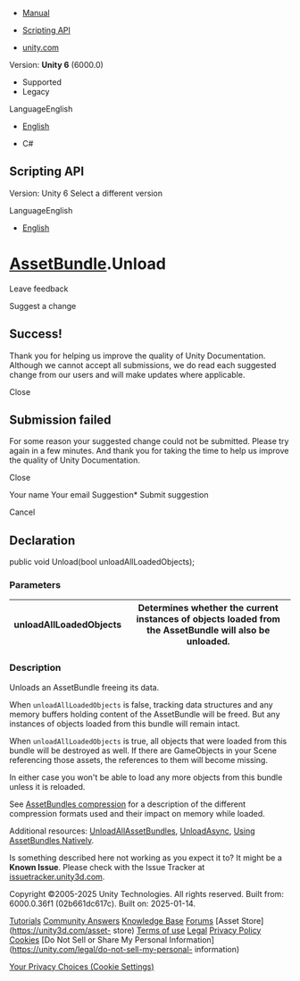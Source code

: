 [ ]()

  * [Manual](../Manual/index.html)
  * [Scripting API](../ScriptReference/index.html)

  * [unity.com](https://unity.com/)

Version: **Unity 6** (6000.0)

  * Supported
  * Legacy

LanguageEnglish

  * [English]()

  * C#

[ ](https://docs.unity3d.com)

## Scripting API

Version: Unity 6 Select a different version

LanguageEnglish

  * [English]()

#  [AssetBundle](AssetBundle.html).Unload

Leave feedback

Suggest a change

## Success!

Thank you for helping us improve the quality of Unity Documentation. Although
we cannot accept all submissions, we do read each suggested change from our
users and will make updates where applicable.

Close

## Submission failed

For some reason your suggested change could not be submitted. Please <a>try
again</a> in a few minutes. And thank you for taking the time to help us
improve the quality of Unity Documentation.

Close

Your name Your email Suggestion* Submit suggestion

Cancel

[ ]()

## Declaration

public void Unload(bool unloadAllLoadedObjects);

### Parameters

unloadAllLoadedObjects | Determines whether the current instances of objects loaded from the AssetBundle will also be unloaded.  
---|---  
  
### Description

Unloads an AssetBundle freeing its data.

When `unloadAllLoadedObjects` is false, tracking data structures and any
memory buffers holding content of the AssetBundle will be freed. But any
instances of objects loaded from this bundle will remain intact.  
  
When `unloadAllLoadedObjects` is true, all objects that were loaded from this
bundle will be destroyed as well. If there are GameObjects in your Scene
referencing those assets, the references to them will become missing.  
  
In either case you won't be able to load any more objects from this bundle
unless it is reloaded.  
  
See [AssetBundles compression](../Manual/AssetBundles-Cache.html) for a
description of the different compression formats used and their impact on
memory while loaded.  
  
Additional resources:
[UnloadAllAssetBundles](AssetBundle.UnloadAllAssetBundles.html),
[UnloadAsync](AssetBundle.UnloadAsync.html), [Using AssetBundles
Natively](../Manual/AssetBundles-Native.html).

Is something described here not working as you expect it to? It might be a
**Known Issue**. Please check with the Issue Tracker at
[issuetracker.unity3d.com](https://issuetracker.unity3d.com).

Copyright ©2005-2025 Unity Technologies. All rights reserved. Built from:
6000.0.36f1 (02b661dc617c). Built on: 2025-01-14.

[Tutorials](https://unity3d.com/learn) [Community
Answers](https://answers.unity3d.com) [Knowledge
Base](https://support.unity3d.com/hc/en-us)
[Forums](https://forum.unity3d.com) [Asset Store](https://unity3d.com/asset-
store) [Terms of use](https://docs.unity3d.com/Manual/TermsOfUse.html)
[Legal](https://unity.com/legal) [Privacy
Policy](https://unity.com/legal/privacy-policy)
[Cookies](https://unity.com/legal/cookie-policy) [Do Not Sell or Share My
Personal Information](https://unity.com/legal/do-not-sell-my-personal-
information)

[Your Privacy Choices (Cookie Settings)](javascript:void\(0\);)

